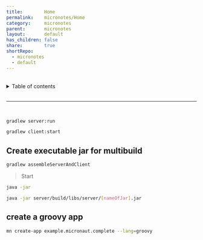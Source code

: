 ```yaml
---  
title:        Home  
permalink:    micronotes/Home  
category:     micronotes  
parent:       micronotes  
layout:       default  
has_children: false  
share:        true  
shortRepo:  
  - micronotes  
  - default  
---  
```

  
  
<br/>  
  
<details markdown="block">  
<summary>  
Table of contents  
</summary>  
{: .text-delta }  
1. TOC  
{:toc}  
</details>  
  
<br/>  
  
***  
  
<br/>  
  
```bash  
gradlew server:run   
```  
  
```bash   
gradlew client:start   
```  
  
## Create executable jar for multibuild  
  
```bash  
gradlew assembleServerAndClient   
```  
  
> Start  
  
```bash   
java -jar   
```  
  
```bash   
java -jar server/build/libs/server/[nameOfJar].jar   
```  
  
## create a groovy app  
  
```bash   
mn create-app example.micronaut.complete --lang=groovy   
```